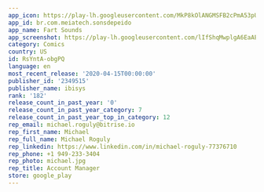 ```yaml
---
app_icon: https://play-lh.googleusercontent.com/MkP8kOlANGMSFB2cPmA53pUBUZMDm8RO_EQUTMi4cq88SXEAzdnNGHZ0WUVcZRmFVrw
app_id: br.com.meiatech.sonsdepeido
app_name: Fart Sounds
app_screenshot: https://play-lh.googleusercontent.com/lIfShqMwplgA6EaAE7Cbfdd8g6fOVI33A5c8o1Mo1XUt0nq-N_c6kocdec7L92XZMA
category: Comics
country: US
id: RsYntA-obgPQ
language: en
most_recent_release: '2020-04-15T00:00:00'
publisher_id: '2349515'
publisher_name: ibisys
rank: '182'
release_count_in_past_year: '0'
release_count_in_past_year_category: 7
release_count_in_past_year_top_in_category: 12
rep_email: michael.roguly@bitrise.io
rep_first_name: Michael
rep_full_name: Michael Roguly
rep_linkedin: https://www.linkedin.com/in/michael-roguly-77376710
rep_phone: +1 949-233-3404
rep_photo: michael.jpg
rep_title: Account Manager
store: google_play
---
```

